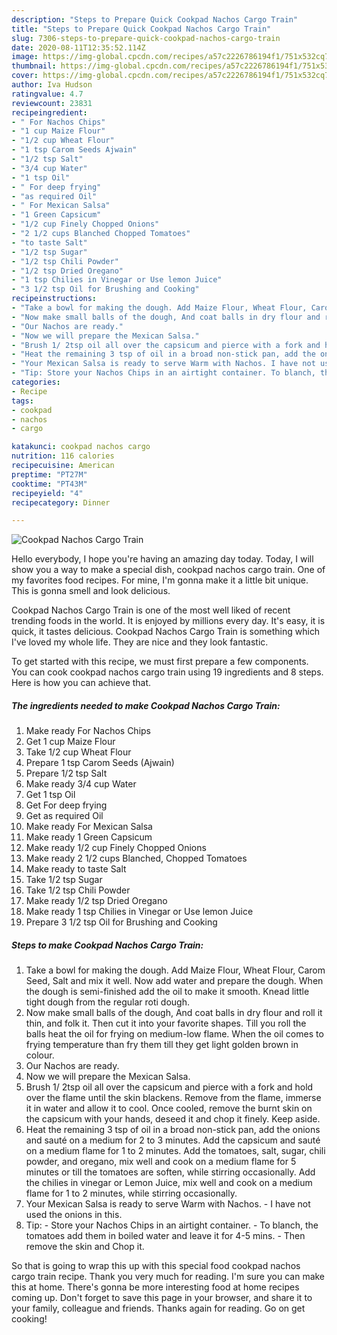 ```yaml
---
description: "Steps to Prepare Quick Cookpad Nachos Cargo Train"
title: "Steps to Prepare Quick Cookpad Nachos Cargo Train"
slug: 7306-steps-to-prepare-quick-cookpad-nachos-cargo-train
date: 2020-08-11T12:35:52.114Z
image: https://img-global.cpcdn.com/recipes/a57c2226786194f1/751x532cq70/cookpad-nachos-cargo-train-recipe-main-photo.jpg
thumbnail: https://img-global.cpcdn.com/recipes/a57c2226786194f1/751x532cq70/cookpad-nachos-cargo-train-recipe-main-photo.jpg
cover: https://img-global.cpcdn.com/recipes/a57c2226786194f1/751x532cq70/cookpad-nachos-cargo-train-recipe-main-photo.jpg
author: Iva Hudson
ratingvalue: 4.7
reviewcount: 23831
recipeingredient:
- " For Nachos Chips"
- "1 cup Maize Flour"
- "1/2 cup Wheat Flour"
- "1 tsp Carom Seeds Ajwain"
- "1/2 tsp Salt"
- "3/4 cup Water"
- "1 tsp Oil"
- " For deep frying"
- "as required Oil"
- " For Mexican Salsa"
- "1 Green Capsicum"
- "1/2 cup Finely Chopped Onions"
- "2 1/2 cups Blanched Chopped Tomatoes"
- "to taste Salt"
- "1/2 tsp Sugar"
- "1/2 tsp Chili Powder"
- "1/2 tsp Dried Oregano"
- "1 tsp Chilies in Vinegar or Use lemon Juice"
- "3 1/2 tsp Oil for Brushing and Cooking"
recipeinstructions:
- "Take a bowl for making the dough. Add Maize Flour, Wheat Flour, Carom Seed, Salt and mix it well. Now add water and prepare the dough. When the dough is semi-finished add the oil to make it smooth. Knead little tight dough from the regular roti dough."
- "Now make small balls of the dough, And coat balls in dry flour and roll it thin, and folk it. Then cut it into your favorite shapes. Till you roll the balls heat the oil for frying on medium-low flame. When the oil comes to frying temperature than fry them till they get light golden brown in colour."
- "Our Nachos are ready."
- "Now we will prepare the Mexican Salsa."
- "Brush 1/ 2tsp oil all over the capsicum and pierce with a fork and hold over the flame until the skin blackens. Remove from the flame, immerse it in water and allow it to cool. Once cooled, remove the burnt skin on the capsicum with your hands, deseed it and chop it finely. Keep aside."
- "Heat the remaining 3 tsp of oil in a broad non-stick pan, add the onions and sauté on a medium for 2 to 3 minutes. Add the capsicum and sauté on a medium flame for 1 to 2 minutes. Add the tomatoes, salt, sugar, chili powder, and oregano, mix well and cook on a medium flame for 5 minutes or till the tomatoes are soften, while stirring occasionally. Add the chilies in vinegar or Lemon Juice, mix well and cook on a medium flame for 1 to 2 minutes, while stirring occasionally."
- "Your Mexican Salsa is ready to serve Warm with Nachos. I have not used the onions in this."
- "Tip: Store your Nachos Chips in an airtight container. To blanch, the tomatoes add them in boiled water and leave it for 4-5 mins. Then remove the skin and Chop it."
categories:
- Recipe
tags:
- cookpad
- nachos
- cargo

katakunci: cookpad nachos cargo 
nutrition: 116 calories
recipecuisine: American
preptime: "PT27M"
cooktime: "PT43M"
recipeyield: "4"
recipecategory: Dinner

---
```



![Cookpad Nachos Cargo Train](https://img-global.cpcdn.com/recipes/a57c2226786194f1/751x532cq70/cookpad-nachos-cargo-train-recipe-main-photo.jpg)

Hello everybody, I hope you're having an amazing day today. Today, I will show you a way to make a special dish, cookpad nachos cargo train. One of my favorites food recipes. For mine, I'm gonna make it a little bit unique. This is gonna smell and look delicious.

Cookpad Nachos Cargo Train is one of the most well liked of recent trending foods in the world. It is enjoyed by millions every day. It's easy, it is quick, it tastes delicious. Cookpad Nachos Cargo Train is something which I've loved my whole life. They are nice and they look fantastic.




To get started with this recipe, we must first prepare a few components. You can cook cookpad nachos cargo train using 19 ingredients and 8 steps. Here is how you can achieve that.

<!--inarticleads1-->

##### The ingredients needed to make Cookpad Nachos Cargo Train:

1. Make ready  For Nachos Chips
1. Get 1 cup Maize Flour
1. Take 1/2 cup Wheat Flour
1. Prepare 1 tsp Carom Seeds (Ajwain)
1. Prepare 1/2 tsp Salt
1. Make ready 3/4 cup Water
1. Get 1 tsp Oil
1. Get  For deep frying
1. Get as required Oil
1. Make ready  For Mexican Salsa
1. Make ready 1 Green Capsicum
1. Make ready 1/2 cup Finely Chopped Onions
1. Make ready 2 1/2 cups Blanched, Chopped Tomatoes
1. Make ready to taste Salt
1. Take 1/2 tsp Sugar
1. Take 1/2 tsp Chili Powder
1. Make ready 1/2 tsp Dried Oregano
1. Make ready 1 tsp Chilies in Vinegar or Use lemon Juice
1. Prepare 3 1/2 tsp Oil for Brushing and Cooking




<!--inarticleads2-->

##### Steps to make Cookpad Nachos Cargo Train:

1. Take a bowl for making the dough. Add Maize Flour, Wheat Flour, Carom Seed, Salt and mix it well. Now add water and prepare the dough. When the dough is semi-finished add the oil to make it smooth. Knead little tight dough from the regular roti dough.
1. Now make small balls of the dough, And coat balls in dry flour and roll it thin, and folk it. Then cut it into your favorite shapes. Till you roll the balls heat the oil for frying on medium-low flame. When the oil comes to frying temperature than fry them till they get light golden brown in colour.
1. Our Nachos are ready.
1. Now we will prepare the Mexican Salsa.
1. Brush 1/ 2tsp oil all over the capsicum and pierce with a fork and hold over the flame until the skin blackens. Remove from the flame, immerse it in water and allow it to cool. Once cooled, remove the burnt skin on the capsicum with your hands, deseed it and chop it finely. Keep aside.
1. Heat the remaining 3 tsp of oil in a broad non-stick pan, add the onions and sauté on a medium for 2 to 3 minutes. Add the capsicum and sauté on a medium flame for 1 to 2 minutes. Add the tomatoes, salt, sugar, chili powder, and oregano, mix well and cook on a medium flame for 5 minutes or till the tomatoes are soften, while stirring occasionally. Add the chilies in vinegar or Lemon Juice, mix well and cook on a medium flame for 1 to 2 minutes, while stirring occasionally.
1. Your Mexican Salsa is ready to serve Warm with Nachos. - I have not used the onions in this.
1. Tip: - Store your Nachos Chips in an airtight container. - To blanch, the tomatoes add them in boiled water and leave it for 4-5 mins. - Then remove the skin and Chop it.




So that is going to wrap this up with this special food cookpad nachos cargo train recipe. Thank you very much for reading. I'm sure you can make this at home. There's gonna be more interesting food at home recipes coming up. Don't forget to save this page in your browser, and share it to your family, colleague and friends. Thanks again for reading. Go on get cooking!
